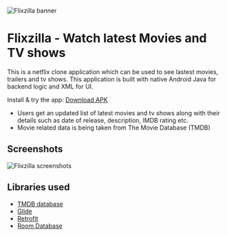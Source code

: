 ![Flixzilla banner](https://user-images.githubusercontent.com/42529024/202111466-cd857e0a-d0f0-416c-80f3-c6c43ab775f2.png)


 # Flixzilla -  Watch latest Movies and TV shows

 This is a netflix clone application which can be used to see lastest movies, trailers and tv shows.
 This application is built with native Android Java for backend logic and XML for UI.

Install & try the app: [Download APK](https://drive.google.com/file/d/1I65cnVoqfQvFrVowe3CA9GS0iNMfiR4h/view?usp=drivesdk)

 * Users get an updated list of latest movies and tv shows along with their details such as date of release, description, IMDB rating etc.
 * Movie related data is being taken from The Movie Database (TMDB)
 


 ## Screenshots

![Flixzilla screenshots](https://user-images.githubusercontent.com/42529024/202111939-22cf25c9-f4e4-421c-a9a7-de663d440094.png)




 ## Libraries used

 * [TMDB database](https://developers.themoviedb.org/3)
 * [Glide](https://github.com/bumptech/glide)
 * [Retrofit](https://square.github.io/retrofit)
 * [Room Database](https://developer.android.com/jetpack/androidx/releases/room?gclid=CjwKCAiAjs2bBhACEiwALTBWZdrNX0T4bou4SPkb7vz0og2BbECp54J1XA_uv9VzyD8NlKREmLBWuRoCRecQAvD_BwE&gclsrc=aw.ds)
 



 


